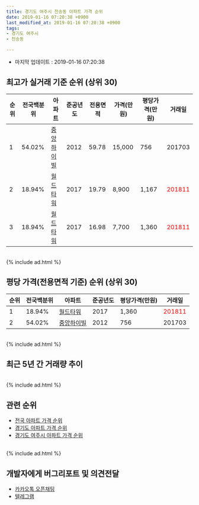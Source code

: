 ```yaml
---
title: 경기도 여주시 천송동 아파트 가격 순위
date: 2019-01-16 07:20:38 +0900
last_modified_at: 2019-01-16 07:20:38 +0900
tags:
- 경기도 여주시
- 천송동

---
```


* 마지막 업데이트 : 2019-01-16 07:20:38

## 최고가 실거래 기준 순위 (상위 30)


|순위|전국백분위|아파트|준공년도|전용면적|가격(만원)|평당가격(만원)|거래일|
|---|---|---|---|---|---|---|---|
|1|54.02%|[중앙하이빌](https://search.naver.com/search.naver?query=%EA%B2%BD%EA%B8%B0%EB%8F%84+%EC%97%AC%EC%A3%BC%EC%8B%9C+%EC%B2%9C%EC%86%A1%EB%8F%99+%EC%A4%91%EC%95%99%ED%95%98%EC%9D%B4%EB%B9%8C)|2012|59.78|15,000|756|201703|
|2|18.94%|[월드타워](https://search.naver.com/search.naver?query=%EA%B2%BD%EA%B8%B0%EB%8F%84+%EC%97%AC%EC%A3%BC%EC%8B%9C+%EC%B2%9C%EC%86%A1%EB%8F%99+%EC%9B%94%EB%93%9C%ED%83%80%EC%9B%8C)|2017|19.79|8,900|1,167|<span style="color:red">201811</span>|
|3|18.94%|[월드타워](https://search.naver.com/search.naver?query=%EA%B2%BD%EA%B8%B0%EB%8F%84+%EC%97%AC%EC%A3%BC%EC%8B%9C+%EC%B2%9C%EC%86%A1%EB%8F%99+%EC%9B%94%EB%93%9C%ED%83%80%EC%9B%8C)|2017|16.98|7,700|1,360|<span style="color:red">201811</span>|


<br>
{% include ad.html %}
<br>

## 평당 가격(전용면적 기준) 순위 (상위 30)


|순위|전국백분위|아파트|준공년도|평당가격(만원)|거래일|
|---|---|---|---|---|---|
|1|18.94%|[월드타워](https://search.naver.com/search.naver?query=%EA%B2%BD%EA%B8%B0%EB%8F%84+%EC%97%AC%EC%A3%BC%EC%8B%9C+%EC%B2%9C%EC%86%A1%EB%8F%99+%EC%9B%94%EB%93%9C%ED%83%80%EC%9B%8C)|2017|1,360|<span style="color:red">201811</span>|
|2|54.02%|[중앙하이빌](https://search.naver.com/search.naver?query=%EA%B2%BD%EA%B8%B0%EB%8F%84+%EC%97%AC%EC%A3%BC%EC%8B%9C+%EC%B2%9C%EC%86%A1%EB%8F%99+%EC%A4%91%EC%95%99%ED%95%98%EC%9D%B4%EB%B9%8C)|2012|756|201703|


<br>
{% include ad.html %}
<br>

## 최근 5년 간 거래량 추이


<div style="width:100%;">
    <canvas id="deal_progress" height="250"></canvas>
</div>

<script>
new Chart(document.getElementById("deal_progress"), {
    type: 'line',
    data: {
        labels: ['201401','201402','201403','201404','201405','201406','201407','201408','201409','201410','201411','201412','201501','201502','201503','201504','201505','201506','201507','201508','201509','201510','201511','201512','201601','201602','201603','201604','201605','201606','201607','201608','201609','201610','201611','201612','201701','201702','201703','201704','201705','201706','201707','201708','201709','201710','201711','201712','201801','201802','201803','201804','201805','201806','201807','201808','201809','201810','201811','201812','201901'],
        datasets: [{
            label: '실거래 수',
            pointRadius: 1,
            data: [0, 0, 0, 0, 0, 0, 1, 0, 0, 1, 0, 0, 0, 0, 0, 2, 4, 0, 0, 0, 0, 0, 2, 0, 0, 0, 0, 1, 0, 1, 0, 0, 1, 0, 0, 0, 0, 0, 1, 0, 0, 0, 2, 0, 0, 0, 0, 0, 0, 0, 0, 0, 1, 2, 0, 4, 2, 0, 10, 2, 0],
            borderColor: "rgba(255, 201, 14, 1)",
            backgroundColor: "rgba(255, 201, 14, 0.5)",
            fill: true,
        }]
    },
    options: {
        responsive: true,
        title: {
            display: true,
            text: '5년간 거래량 추이'
        },
        tooltips: {
            mode: 'index',
            intersect: false,
        },
        hover: {
            mode: 'nearest',
            intersect: true
        },
        scales: {
            xAxes: [{
                display: true,
                scaleLabel: {
                    display: true,
                    labelString: '년/월'
                }
            }],
            yAxes: [{
                display: true,
                ticks: {
                    suggestedMin: 0,
                },
                scaleLabel: {
                    display: true,
                    labelString: '실거래 수'
                }
            }]
        }
    }
});

</script>


<br>
{% include ad.html %}
<br>

## 관련 순위

- [전국 아파트 가격 순위](https://inasie.github.io/apt-ranking/전국)
- [경기도 아파트 가격 순위](https://inasie.github.io/apt-ranking/경기도)
- [경기도 여주시 아파트 가격 순위](https://inasie.github.io/apt-ranking/경기도-여주시)


<br>
{% include ad.html %}
<br>

## 개발자에게 버그리포트 및 의견전달

- [카카오톡 오픈채팅](https://open.kakao.com/o/gLJUAP4)
- [텔레그램](https://t.me/inasie)

